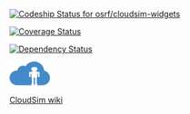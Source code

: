 [ ![Codeship Status for osrf/cloudsim-widgets](https://codeship.com/projects/17ac82b0-0e62-0134-df85-7ab2ad815cc6/status?branch=default)](https://codeship.com/projects/156369)

[![Coverage Status](https://coveralls.io/repos/bitbucket/osrf/cloudsim-widgets/badge.svg?branch=default)](https://coveralls.io/bitbucket/osrf/cloudsim-widgets?branch=default)

[![Dependency Status](https://www.versioneye.com/user/projects/57ca396c968d64004d976620/badge.svg?style=flat-square)](https://www.versioneye.com/user/projects/57ca396c968d64004d976620)


![](cloudsim.png)

[CloudSim wiki](https://bitbucket.org/osrf/cloudsim/wiki/Home)
